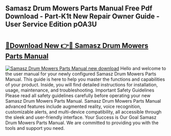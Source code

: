 ## Samasz Drum Mowers Parts Manual Free Pdf Download - Part-K1t New Repair Owner Guide - User Service Edition pOA3U

# <h2><a href="http://bc8473.oget.top/?id=Samasz+Drum+Mowers+Parts+Manual">🔗Download New 👉🔴 Samasz Drum Mowers Parts Manual</a></h2>

[![Samasz Drum Mowers Parts Manual new download](https://i.imgur.com/5g1atiW.png)](http://bc8473.oget.top/?id=Samasz+Drum+Mowers+Parts+Manual)
Hello and welcome to the user manual for your newly configured Samasz Drum Mowers Parts Manual. This guide is here to help you master the functions and capabilities of your product. Inside, you will find detailed instructions for installation, usage, maintenance, and troubleshooting. Important Safety Guidelines Please read all safety guidelines carefully before operating your new Samasz Drum Mowers Parts Manual. Samasz Drum Mowers Parts Manual advanced features include augmented reality, voice recognition, customizable alerts, and multi-device compatibility, all accessible through the sleek and user-friendly interface. Your Success is Our Goal Samasz Drum Mowers Parts Manual. We are committed to providing you with the tools and support you need.
